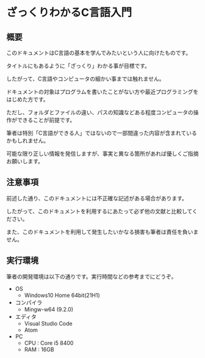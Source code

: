 # ざっくりわかるC言語入門

## 概要

このドキュメントはC言語の基本を学んでみたいという人に向けたものです。</br>

タイトルにもあるように「ざっくり」わかる事が目標です。</br>

したがって、C言語やコンピュータの細かい事までは触れません。</br>

ドキュメントの対象はプログラムを書いたことがない方や最近プログラミングをはじめた方です。</br>

ただし、フォルダとファイルの違い、パスの知識などある程度コンピュータの操作ができることが前提です。</br>

筆者は特別「C言語ができる人」ではないので一部間違った内容が含まれているかもしれません。</br>

可能な限り正しい情報を発信しますが、事実と異なる箇所があれば優しくご指摘お願いします。</br>

## 注意事項

前述した通り、このドキュメントには不正確な記述がある場合があります。</br>

したがって、このドキュメントを利用するにあたって必ず他の文献と比較してください。</br>

また、このドキュメントを利用して発生したいかなる損害も筆者は責任を負いません。</br>

## 実行環境

筆者の開発環境は以下の通りです。実行時間などの参考までにどうぞ。

- OS
  - Windows10 Home 64bit(21H1)
- コンパイラ
  - Mingw-w64 (9.2.0)
- エディタ
  - Visual Studio Code
  - Atom
- PC
  - CPU : Core i5 8400
  - RAM : 16GB
